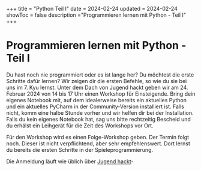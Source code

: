 +++
title = "Python Teil I"
date = 2024-02-24
updated = 2024-02-24
showToc = false
description ="Programmieren lernen mit Python - Teil I"
+++

<script lang="ts">
    import Figure from "$lib/components/Figure.svelte";
</script>

# Programmieren lernen mit Python - Teil I

Du hast noch nie programmiert oder es ist lange her? Du möchtest die erste Schritte dafür lernen? Wir zeigen dir die ersten Befehle, so wie du sie bei uns im 7. Kyu lernst. Unter dem Dach von Jugend hackt geben wir am 24. Februar 2024 von 14 bis 17 Uhr einen Workshop für Einsteigende. Bring dein eigenes Notebook mit, auf dem idealerweise bereits ein aktuelles Python und ein aktuelles PyCharm in der Community-Version installiert ist. Falls nicht, komm eine halbe Stunde vorher und wir helfen dir bei der Installation. Falls du kein eigenes Notebook hat, sag uns bitte rechtzeitig Bescheid und du erhälst ein Leihgerät für die Zeit des Workshops vor Ort.

Für den Workshop wird es einen Folge-Workshop geben. Der Termin folgt noch. Dieser ist nicht verpflichtend, aber sehr empfehlenswert. Dort lernst du bereits die ersten Schritte in der Spieleprogrammierung.

Die Anmeldung läuft wie üblich über [Jugend hackt](https://jugendhackt.org/lab/berlin/)-

